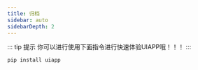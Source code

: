 ```yaml
---
title: 归档
sidebar: auto
sidebarDepth: 2
---
```


   ::: tip 提示
你可以进行使用下面指令进行快速体验UIAPP哦！！！
:::

<code-group>
  <code-block title="PIP" active>

  ```bash
pip install uiapp
  ```

  </code-block>
</code-group>
